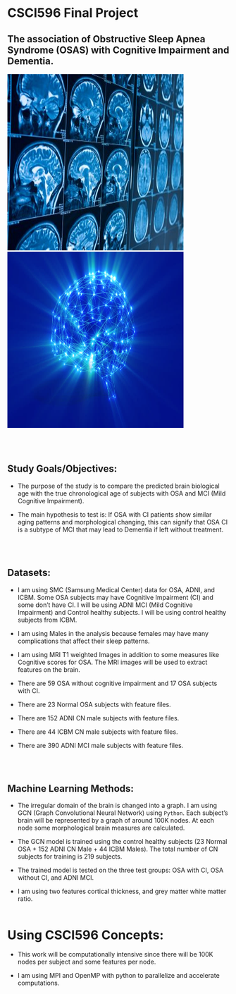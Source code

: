 # CSCI596 Final Project

## The association of Obstructive Sleep Apnea Syndrome (OSAS) with Cognitive Impairment and Dementia.

<p float="left">
<img src="https://github.com/narzouni/CSCI596/blob/main/BrainMRI.jpg" width="400" height="400" />
<img src="https://github.com/narzouni/CSCI596/blob/main/BrainNodes.jpg" width="400" height="400" />
</p>

<br/><br/>


## Study Goals/Objectives:

+ The purpose of the study is to compare the predicted brain biological age with the true chronological age of subjects with OSA and MCI (Mild Cognitive Impairment). 

+ The main hypothesis to test is: If OSA with CI patients show similar aging patterns and morphological changing, this can signify that OSA CI is a subtype of MCI that may lead to Dementia if left without treatment.

<br/><br/>

## Datasets:

+ I am using SMC (Samsung Medical Center) data for OSA, ADNI, and ICBM. Some OSA subjects may have Cognitive Impairment (CI) and some don’t have CI. I will be using ADNI MCI (Mild Cognitive Impairment) and Control healthy subjects. I will be using control healthy subjects from ICBM.

+ I am using Males in the analysis because females may have many complications that affect their sleep patterns.

+ I am using MRI T1 weighted Images in addition to some measures like Cognitive scores for OSA. The MRI images will be used to extract features on the brain.

+ There are 59 OSA without cognitive impairment and 17 OSA subjects with CI. 

+ There are 23 Normal OSA subjects with feature files.

+ There are 152 ADNI CN male subjects with feature files.

+ There are 44 ICBM CN male subjects with feature files.

+ There are 390 ADNI MCI male subjects with feature files.

<br/><br/>

## Machine Learning Methods:

+ The irregular domain of the brain is changed into a graph. I am using GCN (Graph Convolutional Neural Network) using `Python`. Each subject’s brain will be
represented by a graph of around 100K nodes. At each node some morphological brain measures are calculated.

+ The GCN model is trained using the control healthy subjects (23 Normal OSA + 152 ADNI CN Male + 44 ICBM Males). The total number of CN subjects for training is 219 subjects.

+ The trained model is tested on the three test groups: OSA with CI, OSA without CI, and ADNI MCI.

+ I am using two features cortical thickness, and grey matter white matter ratio.
<br/><br/>

# Using CSCI596 Concepts:

+ This work will be computationally intensive since there will be 100K nodes per subject and some features per node.

+ I am using MPI and OpenMP with python to parallelize and accelerate computations.





